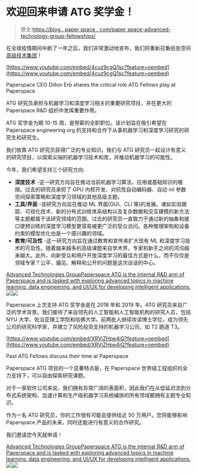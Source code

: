 # 欢迎回来申请 ATG 奖学金！

> 原文:[https://blog . paper space . com/paper space-advanced-technology-group-fellowships/](https://blog.paperspace.com/paperspace-advanced-technology-group-fellowships/)

在全球疫情期间中断了一年之后，我们非常激动地宣布，我们将重新召集纸张空间[高级技术集团](https://gradient.paperspace.com/atg)！

[https://www.youtube.com/embed/4cuz9cgQ1sc?feature=oembed](https://www.youtube.com/embed/4cuz9cgQ1sc?feature=oembed)

Paperspace CEO Dillon Erb shares the critical role ATG Fellows play at Paperspace

ATG 研究员承担与机器学习和深度学习相关的重要研究项目，并在更大的 Paperspace R&D 组织中发挥重要作用。

ATG 奖学金为期 10-15 周，是带薪的全职职位。该计划旨在吸引希望在 Paperspace engineering org 的支持和合作下从事机器学习和深度学习研究的研究生和研究生。

我们依靠 ATG 研究员获得广泛的专业知识。我们与 ATG 研究员一起设计有意义的研究项目，以探索尖端的机器学习技术和库，并推动机器学习的可能性。

今年，我们希望支持三个研究方向:

*   **深度技术** -这一研究方向旨在推动当前机器学习算法、应用或基础知识的极限。过去的研究员承担了 GPU 内核开发、对抗性自动编码器、自动 ml 参数空间探索策略和深度学习领域的其他高级主题。
*   **工具/界面** -该研究方向旨在推动 ML 界面(GUI、CLI 等)的发展。诸如实验跟踪、可视化技术、新的分布式训练体系结构以及复杂数据和交互建模的新方法等主题都属于该研究领域的范围。过去的研究员一直致力于通过新的抽象和接口使预训练的深度学习模型更容易被更广泛的受众访问。各种推理架构和设备约束的模型优化也是一个感兴趣的领域。
*   **教育/可及性** -这一研究方向旨在通过教育和宣传来扩大现有 ML 和深度学习技术的可及性。随着越来越多的高级课题来自学术界，专家和新手之间的鸿沟越来越大。此外，向新受众和用户开放深度学习的最佳方式是什么，而不仅仅是领域专家？公平、偏见、解释和公开的问题是这次谈话的中心。

[Advanced Technologies GroupPaperspace ATG is the internal R&D arm of Paperspace and is tasked with exploring advanced topics in machine learning, data engineering, and UI/UX for developing intelligent applications.![](../Images/9d3b1572f6e4d56922d6774fa7eaea0d.png)![](../Images/3f634e9934736fb623978b4ce1b32d5d.png)](https://gradient.paperspace.com/atg)

Paperspace 上次支持 ATG 奖学金是在 2018 年和 2019 年。ATG 研究员来自广泛的学术背景。我们接待了来自领先的人工智能和人工智能机构的研究人员，包括 NYU 大学、佐治亚理工学院和哈佛大学。前两批人继续攻读博士学位，成为领先公司的研究科学家，并建立了风险投资支持的机器学习公司，如 T2 跑道 T3。

[https://www.youtube.com/embed/XRVjZHpe4iQ?feature=oembed](https://www.youtube.com/embed/XRVjZHpe4iQ?feature=oembed)

Past ATG Fellows discuss their time at Paperspace

Paperspace ATG 项目的一个显著特点是，在 Paperspace 世界级工程组织的全力支持下，可以自由探索研究课题。

对于一家软件公司来说，我们拥有异常广阔的表面积，因此我们在从低延迟流到分布式系统架构、加速计算和生产级机器学习系统编排的所有领域都拥有主题专业知识。

作为一名 ATG 研究员，你的工作很有可能会提供给近 50 万用户。您将能够影响 Paperspace 产品的未来，同时还能进行有意义的合作研究。

我们邀请您今天就申请！

[Advanced Technologies GroupPaperspace ATG is the internal R&D arm of Paperspace and is tasked with exploring advanced topics in machine learning, data engineering, and UI/UX for developing intelligent applications.![](../Images/9d3b1572f6e4d56922d6774fa7eaea0d.png)![](../Images/3f634e9934736fb623978b4ce1b32d5d.png)](https://gradient.paperspace.com/atg)